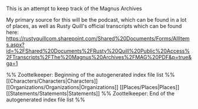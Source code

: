This is an attempt to keep track of the Magnus Archives

My primary source for this will be the podcast, which can be found in a lot of places, as well as Rusty Quill's official transcripts which can be found here:
https://rustyquillcom.sharepoint.com/Shared%20Documents/Forms/AllItems.aspx?id=%2FShared%20Documents%2FRusty%20Quill%20Public%20Access%2FTranscripts%2FThe%20Magnus%20Archives%2FMAG%20PDF&p=true&ga=1

%% Zoottelkeeper: Beginning of the autogenerated index file list  %%
 [[Characters/Characters|Characters]]
 [[Organizations/Organizations|Organizations]]
 [[Places/Places|Places]]
 [[Statements/Statements|Statements]]
%% Zoottelkeeper: End of the autogenerated index file list  %%
